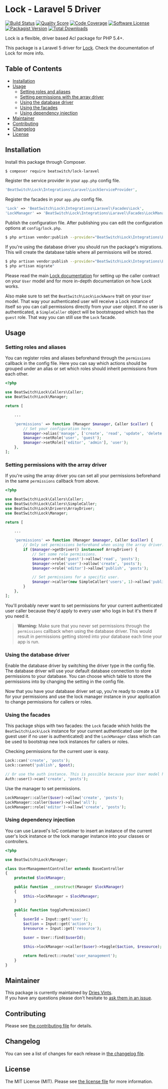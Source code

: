 # Lock - Laravel 5 Driver

[![Build Status](https://img.shields.io/travis/BeatSwitch/lock-laravel/master.svg?style=flat-square)](https://travis-ci.org/BeatSwitch/lock-laravel)
[![Quality Score](https://img.shields.io/scrutinizer/g/BeatSwitch/lock-laravel.svg?style=flat-square)](https://scrutinizer-ci.com/g/BeatSwitch/lock-laravel)
[![Code Coverage](https://img.shields.io/scrutinizer/coverage/g/BeatSwitch/lock-laravel.svg?style=flat-square)](https://scrutinizer-ci.com/g/BeatSwitch/lock-laravel)
[![Software License](https://img.shields.io/badge/license-MIT-brightgreen.svg?style=flat-square)](license.md)
[![Packagist Version](https://img.shields.io/packagist/v/beatswitch/lock-laravel.svg?style=flat-square)](https://packagist.org/packages/beatswitch/lock-laravel)
[![Total Downloads](https://img.shields.io/packagist/dt/beatswitch/lock-laravel.svg?style=flat-square)](https://packagist.org/packages/beatswitch/lock-laravel)

Lock is a flexible, driver based Acl package for PHP 5.4+.

This package is a Laravel 5 driver for [Lock](https://github.com/BeatSwitch/lock). Check the documentation of Lock for more info.

## Table of Contents

- [Installation](#installation)
- [Usage](#usage)
    - [Setting roles and aliases](#setting-roles-and-aliases)
    - [Setting permissions with the array driver](#using-permissions-with-the-array-driver)
    - [Using the database driver](#using-the-database-driver)
    - [Using the facades](#using-the-facades)
    - [Using dependency injection](#using-dependency-injection)
- [Maintainer](#maintainer)
- [Contributing](#contributing)
- [Changelog](#changelog)
- [License](#license)

## Installation

Install this package through Composer.

```bash
$ composer require beatswitch/lock-laravel
```

Register the service provider in your `app.php` config file.

```php
'BeatSwitch\Lock\Integrations\Laravel\LockServiceProvider',
```

Register the facades in your `app.php` config file.

```php
'Lock' => 'BeatSwitch\Lock\Integrations\Laravel\Facades\Lock',
'LockManager' => 'BeatSwitch\Lock\Integrations\Laravel\Facades\LockManager',
```

Publish the configuration file. After publishing you can edit the configuration options at `config/lock.php`.

```bash
$ php artisan vendor:publish --provider="BeatSwitch\Lock\Integrations\Laravel\LockServiceProvider" --tag="config"
```

If you're using the database driver you should run the package's migrations. This will create the database table where all permissions will be stored.

```bash
$ php artisan vendor:publish --provider="BeatSwitch\Lock\Integrations\Laravel\LockServiceProvider" --tag="migrations"
$ php artisan migrate"
```

Please read the main [Lock documentation](https://github.com/BeatSwitch/lock) for setting up the caller contract on your `User` model and for more in-depth documentation on how Lock works.

Also make sure to set the `BeatSwitch\Lock\LockAware` trait on your `User` model. That way your authenticated user will receive a Lock instance of itself so you can call permissions directly from your user object. If no user is authenticated, a `SimpleCaller` object will be bootstrapped which has the `guest` role. That way you can still use the `Lock` facade.

## Usage

### Setting roles and aliases

You can register roles and aliases beforehand through the `permissions` callback in the config file. Here you can say which actions should be grouped under an alias or set which roles should inherit permissions from each other.

```php
<?php

use BeatSwitch\Lock\Callers\Caller;
use BeatSwitch\Lock\Manager;

return [

    ...

    'permissions' => function (Manager $manager, Caller $caller) {
        // Set your configuration here.
        $manager->alias('manage', ['create', 'read', 'update', 'delete']);
        $manager->setRole('user', 'guest');
        $manager->setRole(['editor', 'admin'], 'user');
    },
];
```

### Setting permissions with the array driver

If you're using the array driver you can set all your permissions beforehand in the same `permissions` callback from above.

```php
<?php

use BeatSwitch\Lock\Callers\Caller;
use BeatSwitch\Lock\Callers\SimpleCaller;
use BeatSwitch\Lock\Drivers\ArrayDriver;
use BeatSwitch\Lock\Manager;

return [

    ...

    'permissions' => function (Manager $manager, Caller $caller) {
        // Only set permissions beforehand when using the array driver.
        if ($manager->getDriver() instanceof ArrayDriver) {
            // Set some role permissions.
            $manager->role('guest')->allow('read', 'posts');
            $manager->role('user')->allow('create', 'posts');
            $manager->role('editor')->allow('publish', 'posts');

            // Set permissions for a specific user.
            $manager->caller(new SimpleCaller('users', 1)->allow('publish', 'posts');
        }
    },
];
```

You'll probably never want to set permissions for your current authenticated user caller because they'd apply to every user who logs in but it's there if you need it.

> **Warning:** Make sure that you never set permissions through the `permissions` callback when using the database driver. This would result in permissions getting stored into your database each time your app is run.

### Using the database driver

Enable the database driver by switching the driver type in the config file. The database driver will use your default database connection to store permissions to your database. You can choose which table to store the permissions into by changing the setting in the config file.

Now that you have your database driver set up, you're ready to create a UI for your permissions and use the lock manager instance in your application to change permissions for callers or roles.

### Using the facades

This package ships with two facades: the `Lock` facade which holds the `BeatSwitch\Lock\Lock` instance for your current authenticated user (or the guest user if no user is authenticated) and the `LockManager` class which can be used to bootstrap new lock instances for callers or roles.

Checking permissions for the current user is easy.

```php
Lock::can('create', 'posts');
Lock::cannot('publish', $post);

// Or use the auth instance. This is possible because your User model has the LockAware trait.
Auth::user()->can('create', 'posts');
```

Use the manager to set permissions.

```php
LockManager::caller($user)->allow('create', 'posts');
LockManager::caller($user)->allow('all');
LockManager::role('editor')->allow('create', 'posts');
```

### Using dependency injection

You can use Laravel's IoC container to insert an instance of the current user's lock instance or the lock manager instance into your classes or controllers.

```php
<?php

use BeatSwitch\Lock\Manager;

class UserManagementController extends BaseController
{
    protected $lockManager;

    public function __construct(Manager $lockManager)
    {
        $this->lockManager = $lockManager;
    }

    public function togglePermission()
    {
        $userId = Input::get('user');
        $action = Input::get('action');
        $resource = Input::get('resource');

        $user = User::find($userId);

        $this->lockManager->caller($user)->toggle($action, $resource);

        return Redirect::route('user_management');
    }
}
```

## Maintainer

This package is currently maintained by [Dries Vints](https://github.com/driesvints).  
If you have any questions please don't hesitate to [ask them in an issue](https://github.com/BeatSwitch/lock-laravel/issues/new).

## Contributing

Please see [the contributing file](contributing.md) for details.

## Changelog

You can see a list of changes for each release in [the changelog file](changelog.md).

## License

The MIT License (MIT). Please see [the license file](license.md) for more information.